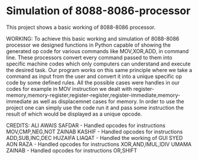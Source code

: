 # Simulation of 8088-8086-processor
This project shows a basic working of 8088-8086 processor.


WORKING:
    To achieve this basic working and simulation of 8088-8086 processor we designed functions in Python capable of showing the generated op code for various commands like MOV,XOR,ADD, in command line. These processors convert every command passed to them into specific machine codes which only computers can understand and execute the desired task. Our program works on this same principle where we take a command as input from the user and convert it into a unique specific op code by some defined rules. All the possible cases were handles in our codes for example in MOV instruction we dealt with register-memory,memory-register,register-register,register-immediate,memory-immediate as well as displacemnet cases for memory. In order to use the project one can simply use the code run it and pass some instruction the result of which would be displayed as a unique opcode.
    
CREDITS:
ALI AWAIS SAFDAR - Handled opcodes for instructions MOV,CMP,NEG,NOT
ZAINAB KASHIF - Handled opcodes for instructions ADD,SUB,INC,DEC
HUZAIFA LIAQAT - Handled the working of GUI
SYED AON RAZA - Handled opcodes for instructions XOR,AND,IMUL,IDIV
UMAMA ZAINAB - Handled opcodes for instructions OR,SHIFT
